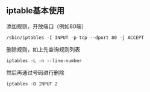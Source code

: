 ## iptable基本使用

添加规则，开放端口（例如80端）

``` shell
/sbin/iptables -I INPUT -p tcp --dport 80 -j ACCEPT
```

删除规则，如上先查询规则列表

``` shell
iptables -L -n --line-number
```

然后再通过号码进行删除

``` shell
iptables -D INPUT 2
```